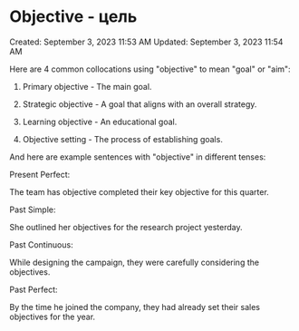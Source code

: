 # Objective - цель

Created: September 3, 2023 11:53 AM
Updated: September 3, 2023 11:54 AM

Here are 4 common collocations using "objective" to mean "goal" or "aim":

1. Primary objective - The main goal.

2. Strategic objective - A goal that aligns with an overall strategy.

3. Learning objective - An educational goal.

4. Objective setting - The process of establishing goals.

And here are example sentences with "objective" in different tenses:

Present Perfect:

The team has objective completed their key objective for this quarter.

Past Simple:

She outlined her objectives for the research project yesterday.

Past Continuous:

While designing the campaign, they were carefully considering the objectives.

Past Perfect:

By the time he joined the company, they had already set their sales objectives for the year.